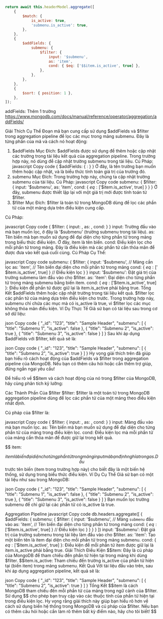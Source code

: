 ```javascript
return await this.headerModel.aggregate([
    {
        $match: {
            is_active: true,
            'submenu.is_active': true,
        },
    },
    {
        $addFields: {
            submenu: {
                $filter: {
                    input: '$submenu',
                    as: 'item',
                    cond: { $eq: ['$$item.is_active', true] },
                },
            },
        },
    },
    {
        $sort: { position: 1 },
    },
]);
```

addFields: Thêm 1 trường https://www.mongodb.com/docs/manual/reference/operator/aggregation/addFields/

Giải Thích Cụ Thể
Đoạn mã bạn cung cấp sử dụng $addFields và $filter trong aggregation pipeline để lọc các mục trong mảng submenu. Đây là từng phần của mã và cách nó hoạt động:

1. $addFields
   Mục Đích: $addFields được sử dụng để thêm hoặc cập nhật các trường trong tài liệu kết quả của aggregation pipeline. Trong trường hợp này, nó dùng để cập nhật trường submenu trong tài liệu.
   Cú Pháp:
   javascript
   Copy code
   {
   $addFields: {
   <field>: <expression>
   }
   }
   Ở đây, <field> là tên trường bạn muốn thêm hoặc cập nhật, và <expression> là biểu thức tính toán giá trị của trường đó.
2. submenu
   Mục Đích: Trong trường hợp này, chúng ta cập nhật trường submenu của tài liệu.
   Cú Pháp:
   javascript
   Copy code
   submenu: {
   $filter: {
    input: '$submenu',
   as: 'item',
   cond: { $eq: ['$$item.is_active', true] }
   }
   }
   Ở đây, submenu được thiết lập lại với một giá trị mới được tính toán từ $filter.
3. $filter
   Mục Đích: $filter là toán tử trong MongoDB dùng để lọc các phần tử của một mảng dựa trên điều kiện cung cấp.

Cú Pháp:

javascript
Copy code
{
$filter: {
    input: <arrayField>,
    as: <variableName>,
    cond: <condition>
  }
}
input: Trường đầu vào mà bạn muốn lọc, ở đây là '$submenu' (trường submenu trong tài liệu).
as: Tên biến mà bạn muốn sử dụng để đại diện cho từng phần tử trong mảng trong biểu thức điều kiện. Ở đây, item là tên biến.
cond: Điều kiện lọc cho mỗi phần tử trong mảng. Đây là điều kiện mà các phần tử cần thỏa mãn để được đưa vào kết quả cuối cùng.
Cú Pháp Cụ Thể:

javascript
Copy code
submenu: {
$filter: {
    input: '$submenu', // Mảng cần lọc
as: 'item', // Tên biến đại diện cho mỗi phần tử trong mảng
cond: { $eq: ['$$item.is_active', true] } // Điều kiện lọc
  }
}
input: '$submenu': Đặt giá trị của trường submenu làm đầu vào cho $filter.
as: 'item': Đại diện cho từng phần tử trong mảng submenu bằng biến item.
cond: { $eq: ['$$item.is_active', true] }: Điều kiện để phần tử được giữ lại là item.is_active phải bằng true.
Tổng Kết
$addFields thêm hoặc cập nhật trường trong tài liệu kết quả.
$filter lọc các phần tử của mảng dựa trên điều kiện cho trước.
Trong trường hợp này, submenu chỉ chứa các mục mà có is_active là true, vì $filter lọc các mục không thỏa mãn điều kiện.
Ví Dụ Thực Tế
Giả sử bạn có tài liệu sau trong cơ sở dữ liệu:

json
Copy code
{
"\_id": "123",
"title": "Sample Header",
"submenu": [
{ "title": "Submenu 1", "is_active": false },
{ "title": "Submenu 2", "is_active": true },
{ "title": "Submenu 3", "is_active": false }
]
}
Sau khi áp dụng $addFields với $filter, kết quả sẽ là:

json
Copy code
{
"\_id": "123",
"title": "Sample Header",
"submenu": [
{ "title": "Submenu 2", "is_active": true }
]
}
Hy vọng giải thích trên đã giúp bạn hiểu rõ cách hoạt động của $addFields và $filter trong aggregation pipeline của MongoDB. Nếu bạn có thêm câu hỏi hoặc cần thêm trợ giúp, đừng ngần ngại yêu cầu!

Để hiểu rõ về $$item và cách hoạt động của nó trong $filter của MongoDB, hãy cùng phân tích kỹ lưỡng:

Các Thành Phần Của $filter
$filter: $filter là một toán tử trong MongoDB aggregation pipeline dùng để lọc các phần tử của một mảng theo điều kiện nhất định.

Cú pháp của $filter là:

javascript
Copy code
{
$filter: {
input: <arrayField>,
as: <variableName>,
cond: <condition>
}
}
input: Mảng đầu vào mà bạn muốn lọc.
as: Tên biến mà bạn muốn sử dụng để đại diện cho từng phần tử của mảng trong điều kiện lọc.
cond: Điều kiện lọc mà mỗi phần tử của mảng cần thỏa mãn để được giữ lại trong kết quả.

$$
item:

$$item là biến đại diện cho từng phần tử trong mảng input mà bạn định nghĩa trong as.
Dấu $$ trước tên biến (item trong trường hợp này) cho biết đây là một biến hệ thống, sử dụng trong biểu thức điều kiện.
Ví Dụ Cụ Thể
Giả sử bạn có một tài liệu như sau trong MongoDB:

json
Copy code
{
  "_id": "123",
  "title": "Sample Header",
  "submenu": [
    { "title": "Submenu 1", "is_active": false },
    { "title": "Submenu 2", "is_active": true },
    { "title": "Submenu 3", "is_active": false }
  ]
}
Bạn muốn lọc trường submenu để chỉ giữ lại các phần tử có is_active là true.

Aggregation Pipeline
javascript
Copy code
db.headers.aggregate([
  {
    $addFields: {
      submenu: {
        $filter: {
          input: '$submenu', // Mảng `submenu` đầu vào
          as: 'item', // Tên biến đại diện cho từng phần tử trong mảng
          cond: { $eq: ['$$item.is_active', true] } // Điều kiện lọc
        }
      }
    }
  }
])
input: '$submenu': Đặt giá trị của trường submenu trong tài liệu làm đầu vào cho $filter.
as: 'item': Tạo một biến tên là item đại diện cho mỗi phần tử trong mảng submenu.
cond: { $eq: ['$$item.is_active', true] }: Điều kiện để mỗi phần tử item được giữ lại là item.is_active phải bằng true.
Giải Thích Điều Kiện
$$item: Đây là cú pháp của MongoDB để tham chiếu đến phần tử hiện tại trong mảng khi dùng $filter.
$$item.is_active: Tham chiếu đến trường is_active của phần tử hiện tại (biến item) trong mảng submenu.
Kết Quả
Với tài liệu đầu vào trên, sau khi áp dụng aggregation pipeline, kết quả sẽ là:

json
Copy code
{
  "_id": "123",
  "title": "Sample Header",
  "submenu": [
    { "title": "Submenu 2", "is_active": true }
  ]
}
Tổng Kết
$$item là cách MongoDB tham chiếu đến mỗi phần tử của mảng trong ngữ cảnh của $filter.
Sử dụng $$ cho phép bạn truy cập vào các thuộc tính của phần tử hiện tại trong điều kiện lọc.
Hy vọng rằng giải thích này giúp bạn hiểu rõ hơn về cách sử dụng biến hệ thống trong MongoDB và cú pháp của $filter. Nếu bạn có thêm câu hỏi hoặc cần làm rõ thêm bất kỳ điểm nào, hãy cho tôi biết!
$$
